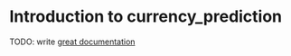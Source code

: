 # Introduction to currency_prediction

TODO: write [great documentation](http://jacobian.org/writing/what-to-write/)
